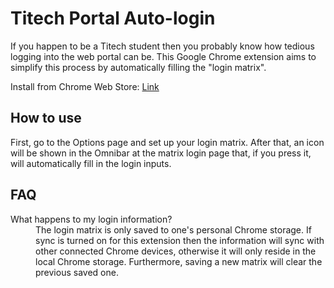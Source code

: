 # Titech Portal Auto-login

If you happen to be a Titech student then you probably know how tedious
logging into the web portal can be. This Google Chrome extension aims to
simplify this process by automatically filling the "login matrix".

Install from Chrome Web Store: [Link](https://chrome.google.com/webstore/detail/titech-portal-auto-login/mglldflbijilmkimahfloeogpfldnpam)

## How to use

First, go to the Options page and set up your login matrix. After that, an
icon will be shown in the Omnibar at the matrix login page that, if you press
it, will automatically fill in the login inputs.

## FAQ

<dl>
  <dt>What happens to my login information?</dt>
  <dd>
    The login matrix is only saved to one's personal Chrome storage. If sync is
    turned on for this extension then the information will sync with other
    connected Chrome devices, otherwise it will only reside in the local Chrome
    storage. Furthermore, saving a new matrix will clear the previous saved one.
  </dd>
</dl>

